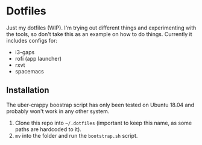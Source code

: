 # Dotfiles

Just my dotfiles (WIP). I'm trying out different things and experimenting with the tools, so don't take this as an example on how to do things. Currently it includes configs for:

* i3-gaps
* rofi (app launcher)
* rxvt
* spacemacs

## Installation

The uber-crappy boostrap script has only been tested on Ubuntu 18.04 and probably won't work in any other system.

1. Clone this repo into `~/.dotfiles` (important to keep this name, as some paths are hardcoded to it).
2. `mv` into the folder and run the `bootstrap.sh` script.
